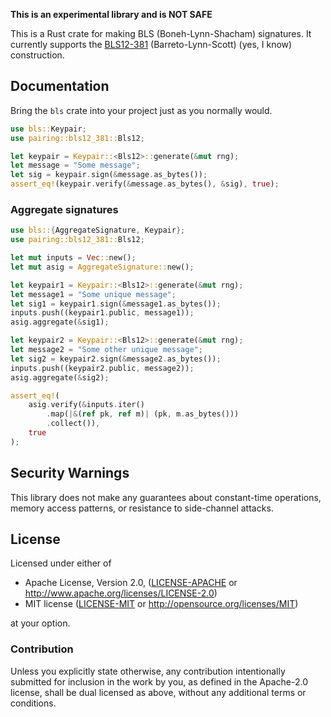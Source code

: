 **This is an experimental library and is NOT SAFE**

This is a Rust crate for making BLS (Boneh-Lynn-Shacham) signatures. It currently supports the [BLS12-381](https://z.cash/blog/new-snark-curve.html) (Barreto-Lynn-Scott) (yes, I know) construction.

## Documentation

Bring the `bls` crate into your project just as you normally would.

```rust
use bls::Keypair;
use pairing::bls12_381::Bls12;

let keypair = Keypair::<Bls12>::generate(&mut rng);
let message = "Some message";
let sig = keypair.sign(&message.as_bytes());
assert_eq!(keypair.verify(&message.as_bytes(), &sig), true);
```

### Aggregate signatures

```rust
use bls::{AggregateSignature, Keypair};
use pairing::bls12_381::Bls12;

let mut inputs = Vec::new();
let mut asig = AggregateSignature::new();

let keypair1 = Keypair::<Bls12>::generate(&mut rng);
let message1 = "Some unique message";
let sig1 = keypair1.sign(&message1.as_bytes());
inputs.push((keypair1.public, message1));
asig.aggregate(&sig1);

let keypair2 = Keypair::<Bls12>::generate(&mut rng);
let message2 = "Some other unique message";
let sig2 = keypair2.sign(&message2.as_bytes());
inputs.push((keypair2.public, message2));
asig.aggregate(&sig2);

assert_eq!(
    asig.verify(&inputs.iter()
        .map(|&(ref pk, ref m)| (pk, m.as_bytes()))
        .collect()),
    true
);
```

## Security Warnings

This library does not make any guarantees about constant-time operations, memory access patterns, or resistance to side-channel attacks.

## License

Licensed under either of

 * Apache License, Version 2.0, ([LICENSE-APACHE](LICENSE-APACHE) or http://www.apache.org/licenses/LICENSE-2.0)
 * MIT license ([LICENSE-MIT](LICENSE-MIT) or http://opensource.org/licenses/MIT)

at your option.

### Contribution

Unless you explicitly state otherwise, any contribution intentionally
submitted for inclusion in the work by you, as defined in the Apache-2.0
license, shall be dual licensed as above, without any additional terms or
conditions.

